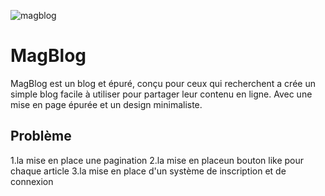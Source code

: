 ![ magblog](https://user-images.githubusercontent.com/38591020/221438744-ed65c3d1-1927-4992-aaa5-7c62f5a71724.png)

# MagBlog
MagBlog est un blog et épuré, conçu pour ceux qui recherchent a crée un simple blog facile à utiliser pour partager leur contenu en ligne. Avec une mise en page épurée et un design minimaliste.

Problème
-------------
1.la mise en place une pagination 
2.la mise en placeun bouton like pour chaque article 
3.la mise en place d'un système de inscription et de connexion


